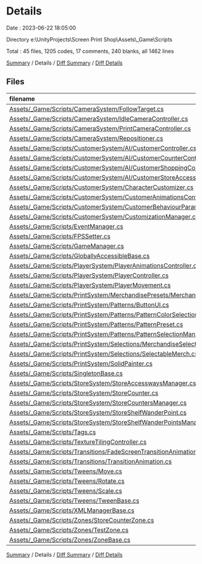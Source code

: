 # Details

Date : 2023-06-22 18:05:00

Directory e:\\UnityProjects\\Screen Print Shop\\Assets\\_Game\\Scripts

Total : 45 files,  1205 codes, 17 comments, 240 blanks, all 1462 lines

[Summary](results.md) / Details / [Diff Summary](diff.md) / [Diff Details](diff-details.md)

## Files
| filename | language | code | comment | blank | total |
| :--- | :--- | ---: | ---: | ---: | ---: |
| [Assets/_Game/Scripts/CameraSystem/FollowTarget.cs](/Assets/_Game/Scripts/CameraSystem/FollowTarget.cs) | C# | 15 | 0 | 3 | 18 |
| [Assets/_Game/Scripts/CameraSystem/IdleCameraController.cs](/Assets/_Game/Scripts/CameraSystem/IdleCameraController.cs) | C# | 7 | 0 | 2 | 9 |
| [Assets/_Game/Scripts/CameraSystem/PrintCameraController.cs](/Assets/_Game/Scripts/CameraSystem/PrintCameraController.cs) | C# | 19 | 0 | 3 | 22 |
| [Assets/_Game/Scripts/CameraSystem/Repositioner.cs](/Assets/_Game/Scripts/CameraSystem/Repositioner.cs) | C# | 14 | 0 | 2 | 16 |
| [Assets/_Game/Scripts/CustomerSystem/AI/CustomerController.cs](/Assets/_Game/Scripts/CustomerSystem/AI/CustomerController.cs) | C# | 57 | 9 | 10 | 76 |
| [Assets/_Game/Scripts/CustomerSystem/AI/CustomerCounterController.cs](/Assets/_Game/Scripts/CustomerSystem/AI/CustomerCounterController.cs) | C# | 36 | 0 | 6 | 42 |
| [Assets/_Game/Scripts/CustomerSystem/AI/CustomerShoppingController.cs](/Assets/_Game/Scripts/CustomerSystem/AI/CustomerShoppingController.cs) | C# | 41 | 0 | 10 | 51 |
| [Assets/_Game/Scripts/CustomerSystem/AI/CustomerStoreAccesswayController.cs](/Assets/_Game/Scripts/CustomerSystem/AI/CustomerStoreAccesswayController.cs) | C# | 38 | 0 | 7 | 45 |
| [Assets/_Game/Scripts/CustomerSystem/CharacterCustomizer.cs](/Assets/_Game/Scripts/CustomerSystem/CharacterCustomizer.cs) | C# | 40 | 0 | 10 | 50 |
| [Assets/_Game/Scripts/CustomerSystem/CustomerAnimationsController.cs](/Assets/_Game/Scripts/CustomerSystem/CustomerAnimationsController.cs) | C# | 19 | 0 | 3 | 22 |
| [Assets/_Game/Scripts/CustomerSystem/CustomerBehaviourParameters.cs](/Assets/_Game/Scripts/CustomerSystem/CustomerBehaviourParameters.cs) | C# | 13 | 0 | 2 | 15 |
| [Assets/_Game/Scripts/CustomerSystem/CustomizationManager.cs](/Assets/_Game/Scripts/CustomerSystem/CustomizationManager.cs) | C# | 9 | 0 | 1 | 10 |
| [Assets/_Game/Scripts/EventManager.cs](/Assets/_Game/Scripts/EventManager.cs) | C# | 66 | 2 | 12 | 80 |
| [Assets/_Game/Scripts/FPSSetter.cs](/Assets/_Game/Scripts/FPSSetter.cs) | C# | 9 | 0 | 1 | 10 |
| [Assets/_Game/Scripts/GameManager.cs](/Assets/_Game/Scripts/GameManager.cs) | C# | 23 | 0 | 4 | 27 |
| [Assets/_Game/Scripts/GloballyAccessibleBase.cs](/Assets/_Game/Scripts/GloballyAccessibleBase.cs) | C# | 14 | 0 | 4 | 18 |
| [Assets/_Game/Scripts/PlayerSystem/PlayerAnimationsController.cs](/Assets/_Game/Scripts/PlayerSystem/PlayerAnimationsController.cs) | C# | 18 | 0 | 3 | 21 |
| [Assets/_Game/Scripts/PlayerSystem/PlayerController.cs](/Assets/_Game/Scripts/PlayerSystem/PlayerController.cs) | C# | 7 | 0 | 2 | 9 |
| [Assets/_Game/Scripts/PlayerSystem/PlayerMovement.cs](/Assets/_Game/Scripts/PlayerSystem/PlayerMovement.cs) | C# | 44 | 0 | 9 | 53 |
| [Assets/_Game/Scripts/PrintSystem/MerchandisePresets/MerchandisePreset.cs](/Assets/_Game/Scripts/PrintSystem/MerchandisePresets/MerchandisePreset.cs) | C# | 10 | 0 | 1 | 11 |
| [Assets/_Game/Scripts/PrintSystem/Patterns/ButtonUI.cs](/Assets/_Game/Scripts/PrintSystem/Patterns/ButtonUI.cs) | C# | 10 | 0 | 2 | 12 |
| [Assets/_Game/Scripts/PrintSystem/Patterns/PatternColorSelectionManager.cs](/Assets/_Game/Scripts/PrintSystem/Patterns/PatternColorSelectionManager.cs) | C# | 30 | 0 | 6 | 36 |
| [Assets/_Game/Scripts/PrintSystem/Patterns/PatternPreset.cs](/Assets/_Game/Scripts/PrintSystem/Patterns/PatternPreset.cs) | C# | 11 | 0 | 1 | 12 |
| [Assets/_Game/Scripts/PrintSystem/Patterns/PatternSelectionManager.cs](/Assets/_Game/Scripts/PrintSystem/Patterns/PatternSelectionManager.cs) | C# | 79 | 2 | 19 | 100 |
| [Assets/_Game/Scripts/PrintSystem/Selections/MerchandiseSelectionManager.cs](/Assets/_Game/Scripts/PrintSystem/Selections/MerchandiseSelectionManager.cs) | C# | 48 | 0 | 12 | 60 |
| [Assets/_Game/Scripts/PrintSystem/Selections/SelectableMerch.cs](/Assets/_Game/Scripts/PrintSystem/Selections/SelectableMerch.cs) | C# | 17 | 0 | 4 | 21 |
| [Assets/_Game/Scripts/PrintSystem/SolidPainter.cs](/Assets/_Game/Scripts/PrintSystem/SolidPainter.cs) | C# | 21 | 3 | 4 | 28 |
| [Assets/_Game/Scripts/SingletonBase.cs](/Assets/_Game/Scripts/SingletonBase.cs) | C# | 15 | 0 | 4 | 19 |
| [Assets/_Game/Scripts/StoreSystem/StoreAccesswaysManager.cs](/Assets/_Game/Scripts/StoreSystem/StoreAccesswaysManager.cs) | C# | 12 | 0 | 2 | 14 |
| [Assets/_Game/Scripts/StoreSystem/StoreCounter.cs](/Assets/_Game/Scripts/StoreSystem/StoreCounter.cs) | C# | 53 | 0 | 10 | 63 |
| [Assets/_Game/Scripts/StoreSystem/StoreCountersManager.cs](/Assets/_Game/Scripts/StoreSystem/StoreCountersManager.cs) | C# | 20 | 0 | 5 | 25 |
| [Assets/_Game/Scripts/StoreSystem/StoreShelfWanderPoint.cs](/Assets/_Game/Scripts/StoreSystem/StoreShelfWanderPoint.cs) | C# | 27 | 0 | 7 | 34 |
| [Assets/_Game/Scripts/StoreSystem/StoreShelfWanderPointsManager.cs](/Assets/_Game/Scripts/StoreSystem/StoreShelfWanderPointsManager.cs) | C# | 10 | 0 | 2 | 12 |
| [Assets/_Game/Scripts/Tags.cs](/Assets/_Game/Scripts/Tags.cs) | C# | 7 | 0 | 0 | 7 |
| [Assets/_Game/Scripts/TextureTilingController.cs](/Assets/_Game/Scripts/TextureTilingController.cs) | C# | 23 | 1 | 4 | 28 |
| [Assets/_Game/Scripts/Transitions/FadeScreenTransitionAnimation.cs](/Assets/_Game/Scripts/Transitions/FadeScreenTransitionAnimation.cs) | C# | 26 | 0 | 4 | 30 |
| [Assets/_Game/Scripts/Transitions/TransitionAnimation.cs](/Assets/_Game/Scripts/Transitions/TransitionAnimation.cs) | C# | 21 | 0 | 3 | 24 |
| [Assets/_Game/Scripts/Tweens/Move.cs](/Assets/_Game/Scripts/Tweens/Move.cs) | C# | 31 | 0 | 7 | 38 |
| [Assets/_Game/Scripts/Tweens/Rotate.cs](/Assets/_Game/Scripts/Tweens/Rotate.cs) | C# | 31 | 0 | 7 | 38 |
| [Assets/_Game/Scripts/Tweens/Scale.cs](/Assets/_Game/Scripts/Tweens/Scale.cs) | C# | 31 | 0 | 7 | 38 |
| [Assets/_Game/Scripts/Tweens/TweenBase.cs](/Assets/_Game/Scripts/Tweens/TweenBase.cs) | C# | 41 | 0 | 7 | 48 |
| [Assets/_Game/Scripts/XMLManagerBase.cs](/Assets/_Game/Scripts/XMLManagerBase.cs) | C# | 61 | 0 | 12 | 73 |
| [Assets/_Game/Scripts/Zones/StoreCounterZone.cs](/Assets/_Game/Scripts/Zones/StoreCounterZone.cs) | C# | 36 | 0 | 7 | 43 |
| [Assets/_Game/Scripts/Zones/TestZone.cs](/Assets/_Game/Scripts/Zones/TestZone.cs) | C# | 11 | 0 | 1 | 12 |
| [Assets/_Game/Scripts/Zones/ZoneBase.cs](/Assets/_Game/Scripts/Zones/ZoneBase.cs) | C# | 34 | 0 | 8 | 42 |

[Summary](results.md) / Details / [Diff Summary](diff.md) / [Diff Details](diff-details.md)